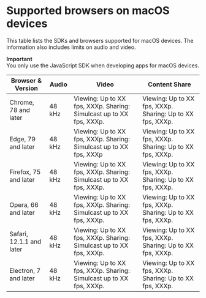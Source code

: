 # Supported browsers on macOS devices<a name="macos-browser-support"></a>

This table lists the SDKs and browsers supported for macOS devices\. The information also includes limits on audio and video\.

**Important**  
You only use the JavaScript SDK when developing apps for macOS devices\.


| Browser & Version | Audio | Video | Content Share | 
| --- | --- | --- | --- | 
| Chrome, 78 and later | 48 kHz | Viewing: Up to XX fps, XXXp\. Sharing: Simulcast up to XX fps, XXXp\. | Viewing: Up to XX fps, XXXp\. Sharing: Up to XX fps, XXXp\. | 
| Edge, 79 and later | 48 kHz | Viewing: Up to XX fps, XXXp\. Sharing: Simulcast up to XX fps, XXXp | Viewing: Up to XX fps, XXXp\. Sharing: Up to XX fps, XXXp\. | 
| Firefox, 75 and later | 48 kHz | Viewing: Up to XX fps, XXXp\. Sharing: Simulcast up to XX fps, XXXp\. | Viewing: Up to XX fps, XXXp\. Sharing: Up to XX fps, XXXp\. | 
| Opera, 66 and later | 48 kHz | Viewing: Up to XX fps, XXXp\. Sharing: Simulcast up to XX fps, XXXp\. | Viewing: Up to XX fps, XXXp\. Sharing: Up to XX fps, XXXp\. | 
| Safari, 12\.1\.1 and later | 48 kHz | Viewing: Up to XX fps, XXXp\. Sharing: Simulcast up to XX fps, XXXp\. | Viewing: Up to XX fps, XXXp\. Sharing: Up to XX fps, XXXp\. | 
| Electron, 7 and later | 48 kHz | Viewing: Up to XX fps, XXXp\. Sharing: Simulcast up to XX fps, XXXp\. | Viewing: Up to XX fps, XXXp\. Sharing: Up to XX fps, XXXp\. | 